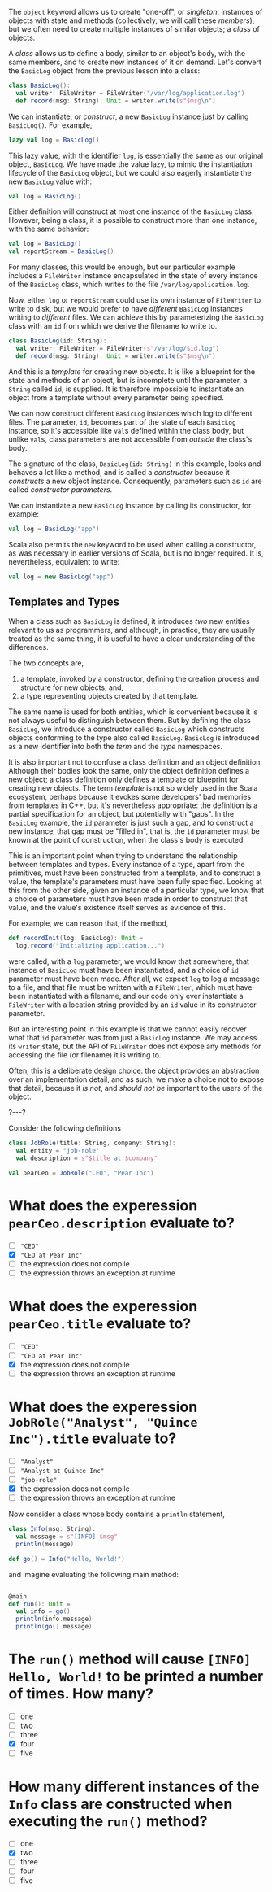 The `object` keyword allows us to create "one-off", or _singleton_, instances of objects with state and methods
(collectively, we will call these _members_), but we often need to create multiple instances of similar objects;
a _class_ of objects.

A _class_ allows us to define a body, similar to an object's body, with the same members, and to create new
instances of it on demand. Let's convert the `BasicLog` object from the previous lesson into a class:

```scala
class BasicLog():
  val writer: FileWriter = FileWriter("/var/log/application.log")
  def record(msg: String): Unit = writer.write(s"$msg\n")
```

We can instantiate, or _construct_, a new `BasicLog` instance just by calling `BasicLog()`. For example,
```scala
lazy val log = BasicLog()
```

This lazy value, with the identifier `log`, is essentially the same as our original object, `BasicLog`. We have
made the value lazy, to mimic the instantiation lifecycle of the `BasicLog` object, but we could also eagerly
instantiate the new `BasicLog` value with:
```scala
val log = BasicLog()
```

Either definition will construct at most one instance of the `BasicLog` class. However, being a class, it is
possible to construct more than one instance, with the same behavior:
```scala
val log = BasicLog()
val reportStream = BasicLog()
```

For many classes, this would be enough, but our particular example includes a `FileWriter` instance encapsulated
in the state of every instance of the `BasicLog` class, which writes to the file `/var/log/application.log`.

Now, either `log` or `reportStream` could use its own instance of `FileWriter` to write to disk, but we would
prefer to have _different_ `BasicLog` instances writing to _different_ files. We can achieve this by
parameterizing the `BasicLog` class with an `id` from which we derive the filename to write to.

```scala
class BasicLog(id: String):
  val writer: FileWriter = FileWriter(s"/var/log/$id.log")
  def record(msg: String): Unit = writer.write(s"$msg\n")
```

And this is a _template_ for creating new objects. It is like a blueprint for the state and methods of an
object, but is incomplete until the parameter, a `String` called `id`, is supplied. It is therefore impossible
to instantiate an object from a template without every parameter being specified.

We can now construct different `BasicLog` instances which log to different files. The parameter, `id`, becomes
part of the state of each `BasicLog` instance, so it's accessible like `val`s defined within the class body, but
unlike `val`s, class parameters are not accessible from _outside_ the class's body.

The signature of the class, `BasicLog(id: String)` in this example, looks and behaves a lot like a method, and
is called a _constructor_ because it _constructs_ a new object instance. Consequently, parameters such as `id`
are called _constructor parameters_.

We can instantiate a new `BasicLog` instance by calling its constructor, for example:
```scala
val log = BasicLog("app")
```

Scala also permits the `new` keyword to be used when calling a constructor, as was necessary in earlier versions
of Scala, but is no longer required. It is, nevertheless, equivalent to write:
```scala
val log = new BasicLog("app")
```

## Templates and Types

When a class such as `BasicLog` is defined, it introduces _two_ new entities relevant to us as programmers, and
although, in practice, they are usually treated as the same thing, it is useful to have a clear understanding of
the differences.

The two concepts are,
1. a template, invoked by a constructor, defining the creation process and structure for new objects, and,
2. a type representing objects created by that template.

The same name is used for both entities, which is convenient because it is not always useful to distinguish
between them. But by defining the class `BasicLog`, we introduce a constructor called `BasicLog` which
constructs objects conforming to the type also called `BasicLog`. `BasicLog` is introduced as a new identifier
into both the _term_ and the _type_ namespaces.

It is also important not to confuse a class definition and an object definition: Although their bodies look
the same, only the object definition defines a new object; a class definition only defines a template or
blueprint for creating new objects. The term _template_ is not so widely used in the Scala ecosystem, perhaps
because it evokes some developers' bad memories from templates in C++, but it's nevertheless appropriate: the
definition is a partial specification for an object, but potentially with "gaps". In the `BasicLog` example, the
`id` parameter is just such a gap, and to construct a new instance, that gap must be "filled in", that is, the
`id` parameter must be known at the point of construction, when the class's body is executed.

This is an important point when trying to understand the relationship between templates and types. Every
instance of a type, apart from the primitives, must have been constructed from a template, and to construct a
value, the template's parameters must have been fully specified. Looking at this from the other side, given an
instance of a particular type, we know that a choice of parameters must have been made in order to construct that
value, and the value's existence itself serves as evidence of this.

For example, we can reason that, if the method,
```scala
def recordInit(log: BasicLog): Unit =
  log.record("Initializing application...")
```
were called, with a `log` parameter, we would know that somewhere, that instance of `BasicLog` must have been
instantiated, and a choice of `id` parameter must have been made. After all, we expect `log` to log a message to
a file, and that file must be written with a `FileWriter`, which must have been instantiated with a filename,
and our code only ever instantiate a `FileWriter` with a location string provided by an `id` value in its
constructor parameter.

But an interesting point in this example is that we cannot easily recover what that `id` parameter was from just
a `BasicLog` instance. We may access its `writer` state, but the API of `FileWriter` does not expose any methods
for accessing the file (or filename) it is writing to.

Often, this is a deliberate design choice: the object provides an abstraction over an implementation detail, and
as such, we make a choice not to expose that detail, because it _is not_, and _should not be_ important to the
users of the object.

?---?

Consider the following definitions
```scala
class JobRole(title: String, company: String):
  val entity = "job-role"
  val description = s"$title at $company"

val pearCeo = JobRole("CEO", "Pear Inc")
```

# What does the experession `pearCeo.description` evaluate to?
* [ ] `"CEO"`
* [X] `"CEO at Pear Inc"`
* [ ] the expression does not compile
* [ ] the expression throws an exception at runtime

# What does the experession `pearCeo.title` evaluate to?
* [ ] `"CEO"`
* [ ] `"CEO at Pear Inc"`
* [X] the expression does not compile
* [ ] the expression throws an exception at runtime

# What does the experession `JobRole("Analyst", "Quince Inc").title` evaluate to?
* [ ] `"Analyst"`
* [ ] `"Analyst at Quince Inc"`
* [ ] `"job-role"`
* [X] the expression does not compile
* [ ] the expression throws an exception at runtime

Now consider a class whose body contains a `println` statement,
```scala
class Info(msg: String):
  val message = s"[INFO] $msg"
  println(message)

def go() = Info("Hello, World!")
```
and imagine evaluating the following main method:
```scala

@main
def run(): Unit =
  val info = go()
  println(info.message)
  println(go().message)
```

# The `run()` method will cause `[INFO] Hello, World!` to be printed a number of times. How many?
* [ ] one
* [ ] two
* [ ] three
* [X] four
* [ ] five

# How many different instances of the `Info` class are constructed when executing the `run()` method?
* [ ] one
* [X] two
* [ ] three
* [ ] four
* [ ] five